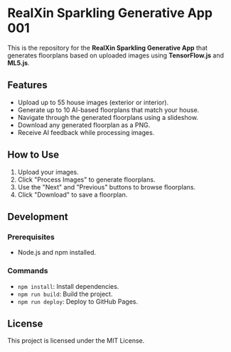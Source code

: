 # RealXin Sparkling Generative App 001

This is the repository for the **RealXin Sparkling Generative App** that generates floorplans based on uploaded images using **TensorFlow.js** and **ML5.js**.

## Features

- Upload up to 55 house images (exterior or interior).
- Generate up to 10 AI-based floorplans that match your house.
- Navigate through the generated floorplans using a slideshow.
- Download any generated floorplan as a PNG.
- Receive AI feedback while processing images.

## How to Use

1. Upload your images.
2. Click "Process Images" to generate floorplans.
3. Use the "Next" and "Previous" buttons to browse floorplans.
4. Click "Download" to save a floorplan.

## Development

### Prerequisites

- Node.js and npm installed.

### Commands

- `npm install`: Install dependencies.
- `npm run build`: Build the project.
- `npm run deploy`: Deploy to GitHub Pages.

## License

This project is licensed under the MIT License.
